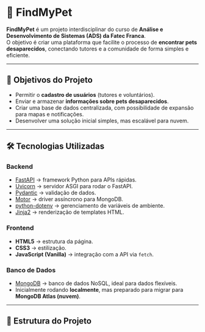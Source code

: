 # 🐾 FindMyPet

**FindMyPet** é um projeto interdisciplinar do curso de **Análise e Desenvolvimento de Sistemas (ADS) da Fatec Franca**.  
O objetivo é criar uma plataforma que facilite o processo de **encontrar pets desaparecidos**, conectando tutores e a comunidade de forma simples e eficiente.  

---

## 🎯 Objetivos do Projeto
- Permitir o **cadastro de usuários** (tutores e voluntários).
- Enviar e armazenar **informações sobre pets desaparecidos**.
- Criar uma base de dados centralizada, com possibilidade de expansão para mapas e notificações.
- Desenvolver uma solução inicial simples, mas escalável para nuvem.

---

## 🛠️ Tecnologias Utilizadas

### Backend
- [FastAPI](https://fastapi.tiangolo.com/) → framework Python para APIs rápidas.
- [Uvicorn](https://www.uvicorn.org/) → servidor ASGI para rodar o FastAPI.
- [Pydantic](https://docs.pydantic.dev/) → validação de dados.
- [Motor](https://motor.readthedocs.io/) → driver assíncrono para MongoDB.
- [python-dotenv](https://pypi.org/project/python-dotenv/) → gerenciamento de variáveis de ambiente.
- [Jinja2](https://jinja.palletsprojects.com/) → renderização de templates HTML.

### Frontend
- **HTML5** → estrutura da página.
- **CSS3** → estilização.
- **JavaScript (Vanilla)** → integração com a API via `fetch`.

### Banco de Dados
- [MongoDB](https://www.mongodb.com/) → banco de dados NoSQL, ideal para dados flexíveis.
- Inicialmente rodando **localmente**, mas preparado para migrar para **MongoDB Atlas (nuvem)**.

---

## 📂 Estrutura do Projeto

